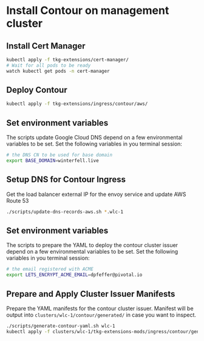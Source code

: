 # Install Contour on management cluster

## Install Cert Manager

```bash
kubectl apply -f tkg-extensions/cert-manager/
# Wait for all pods to be ready
watch kubectl get pods -n cert-manager
```

## Deploy Contour

```bash
kubectl apply -f tkg-extensions/ingress/contour/aws/
```

## Set environment variables

The scripts update Google Cloud DNS depend on a few environmental variables to be set.  Set the following variables in you terminal session:

```bash
# the DNS CN to be used for base domain
export BASE_DOMAIN=winterfell.live
```

## Setup DNS for Contour Ingress

Get the load balancer external IP for the envoy service and update AWS Route 53

```bash
./scripts/update-dns-records-aws.sh *.wlc-1
```

## Set environment variables

The scripts to prepare the YAML to deploy the contour cluster issuer depend on a few environmental variables to be set.  Set the following variables in you terminal session:

```bash
# the email registered with ACME
export LETS_ENCRYPT_ACME_EMAIL=dpfeffer@pivotal.io
```

## Prepare and Apply Cluster Issuer Manifests

Prepare the YAML manifests for the contour cluster issuer.  Manifest will be output into `clusters/wlc-1/contour/generated/` in case you want to inspect.

```bash
./scripts/generate-contour-yaml.sh wlc-1
kubectl apply -f clusters/wlc-1/tkg-extensions-mods/ingress/contour/generated/contour-cluster-issuer.yaml
```
